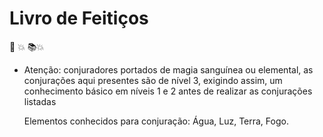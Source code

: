 # Livro de Feitiços





:book: :boom:
:books::boom:

* Atenção: conjuradores portados de magia sanguínea ou elemental, as conjurações aqui presentes são de nível 3, exigindo assim, um conhecimento básico em níveis 1 e 2 antes de realizar as conjurações listadas

  Elementos conhecidos para conjuração: Água, Luz, Terra, Fogo.
